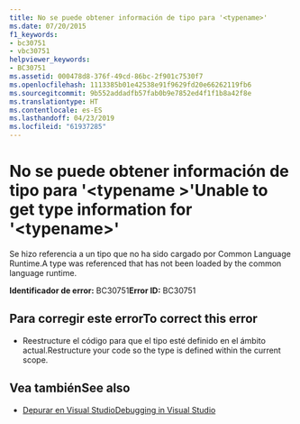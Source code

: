 ```yaml
---
title: No se puede obtener información de tipo para '<typename>'
ms.date: 07/20/2015
f1_keywords:
- bc30751
- vbc30751
helpviewer_keywords:
- BC30751
ms.assetid: 000478d8-376f-49cd-86bc-2f901c7530f7
ms.openlocfilehash: 1113385b01e42538e91f9629fd20e66262119fb6
ms.sourcegitcommit: 9b552addadfb57fab0b9e7852ed4f1f1b8a42f8e
ms.translationtype: HT
ms.contentlocale: es-ES
ms.lasthandoff: 04/23/2019
ms.locfileid: "61937285"
---
```

# <a name="unable-to-get-type-information-for-typename"></a><span data-ttu-id="62cd0-102">No se puede obtener información de tipo para '\<typename >'</span><span class="sxs-lookup"><span data-stu-id="62cd0-102">Unable to get type information for '\<typename>'</span></span>
<span data-ttu-id="62cd0-103">Se hizo referencia a un tipo que no ha sido cargado por Common Language Runtime.</span><span class="sxs-lookup"><span data-stu-id="62cd0-103">A type was referenced that has not been loaded by the common language runtime.</span></span>  
  
 <span data-ttu-id="62cd0-104">**Identificador de error:** BC30751</span><span class="sxs-lookup"><span data-stu-id="62cd0-104">**Error ID:** BC30751</span></span>  
  
## <a name="to-correct-this-error"></a><span data-ttu-id="62cd0-105">Para corregir este error</span><span class="sxs-lookup"><span data-stu-id="62cd0-105">To correct this error</span></span>  
  
- <span data-ttu-id="62cd0-106">Reestructure el código para que el tipo esté definido en el ámbito actual.</span><span class="sxs-lookup"><span data-stu-id="62cd0-106">Restructure your code so the type is defined within the current scope.</span></span>  
  
## <a name="see-also"></a><span data-ttu-id="62cd0-107">Vea también</span><span class="sxs-lookup"><span data-stu-id="62cd0-107">See also</span></span>

- [<span data-ttu-id="62cd0-108">Depurar en Visual Studio</span><span class="sxs-lookup"><span data-stu-id="62cd0-108">Debugging in Visual Studio</span></span>](/visualstudio/debugger/debugging-in-visual-studio)
